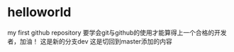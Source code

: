 # helloworld
my first github repository
要学会git与github的使用才能算得上一个合格的开发者，加油！
这是新的分支dev
这是切回到master添加的内容


